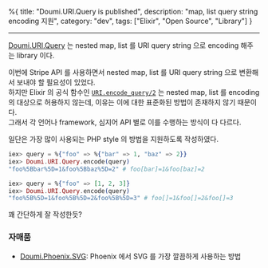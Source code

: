 %{
title: "Doumi.URI.Query is published",
description: "map, list query string encoding 지원",
category: "dev",
tags: ["Elixir", "Open Source", "Library"]
}

---

[Doumi.URI.Query] 는 nested map, list 를 URI query string 으로 encoding 해주는 library 이다.

이번에 Stripe API 를 사용하면서 nested map, list 를 URI query string 으로 변환해서 보내야 할 필요성이 있었다.  
하지만 Elixir 의 공식 함수인 [`URI.encode_query/2`](https://hexdocs.pm/elixir/1.14.2/URI.html#encode_query/2) 는 nested map, list 를 encoding 의 대상으로 허용하지 않는데, 이유는 이에 대한 표준화된 방법이 존재하지 않기 때문이다.  
그래서 각 언어나 framework, 심지어 API 별로 이를 수행하는 방식이 다 다르다.

일단은 가장 많이 사용되는 PHP style 의 방법을 지원하도록 작성하였다.

```elixir
iex> query = %{"foo" => %{"bar" => 1, "baz" => 2}}
iex> Doumi.URI.Query.encode(query)
"foo%5Bbar%5D=1&foo%5Bbaz%5D=2" # foo[bar]=1&foo[baz]=2

iex> query = %{"foo" => [1, 2, 3]}
iex> Doumi.URI.Query.encode(query)
"foo%5B%5D=1&foo%5B%5D=2&foo%5B%5D=3" # foo[]=1&foo[]=2&foo[]=3
```

꽤 간단하게 잘 작성한듯?

### 자매품

- [Doumi.Phoenix.SVG](https://json.media/blog/doumi_phoenix_svg_is_published): Phoenix 에서 SVG 를 가장 깔끔하게 사용하는 방법

[Doumi.URI.Query]: https://github.com/nallwhy/doumi_uri_query
